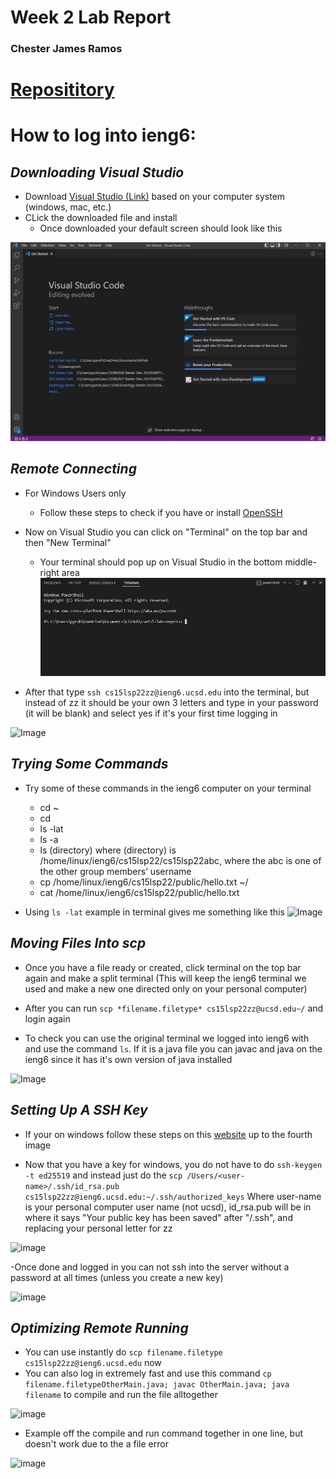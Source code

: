 # Week 2 Lab Report
### Chester James Ramos 
# [Reposititory](https://cjramosucsd.github.io/cse15l-lab-reports/)
# **How to log into ieng6:**


## ***Downloading Visual Studio***

- Download [Visual Studio (Link)](https://code.visualstudio.com/) based on your computer system (windows, mac, etc.)
- CLick the downloaded file and install
    - Once downloaded your default screen should look like this 

![Image](VisualStudioImageStep.jpg)

## ***Remote Connecting***

- For Windows Users only
    - Follow these steps to check if you have or install [OpenSSH](https://docs.microsoft.com/en-us/windows-server/administration/openssh/openssh_install_firstuse)


- Now on Visual Studio you can click on "Terminal" on the top bar and then "New Terminal"
    - Your terminal should pop up on Visual Studio in the bottom middle-right area
![Image](TerminalStep.jpg)

- After that type 
```ssh cs15lsp22zz@ieng6.ucsd.edu``` 
into the terminal, but instead of zz it should be your own 3 letters and type in your password (it will be blank) and select yes if it's your first time logging in

![Image](sshterminal.jpg)

## ***Trying Some Commands*** 

- Try some of these commands in the ieng6 computer on your terminal 

    - cd ~
    - cd
    -  ls -lat
    - ls -a
    - ls (directory) where (directory) is /home/linux/ieng6/cs15lsp22/cs15lsp22abc, where the abc is one of the other group members’ username
    - cp /home/linux/ieng6/cs15lsp22/public/hello.txt ~/
    - cat /home/linux/ieng6/cs15lsp22/public/hello.txt

- Using `ls -lat` example in terminal gives me something like this 
![Image](tryingcommands.jpg)

## ***Moving Files Into scp***

- Once you have a file ready or created, click terminal on the top bar again and make a split terminal (This will keep the ieng6 terminal we used and make a new one directed only on your personal computer)

- After you can run `scp *filename.filetype* cs15lsp22zz@ucsd.edu~/` and login again 

- To check you can use the original terminal we logged into ieng6 with and use the command `ls`. If it is a java file you can javac and java on the ieng6 since it has it's own version of java installed

![Image](transferingfiles.jpg)

## ***Setting Up A SSH Key***

- If your on windows follow these steps on this [website](https://docs.microsoft.com/en-us/windows-server/administration/openssh/openssh_keymanagement#user-key-generation) up to the fourth image

- Now that you have a key for windows, you do not have to do `ssh-keygen -t ed25519` and instead just do the  `scp /Users/<user-name>/.ssh/id_rsa.pub cs15lsp22zz@ieng6.ucsd.edu:~/.ssh/authorized_keys` Where user-name is your personal computer user name (not ucsd), id_rsa.pub will be in where it says "Your public key has been saved" after "/.ssh", and replacing your personal letter for zz

![image](sshkey.jpg)

-Once done and logged in you can not ssh into the server without a password at all times (unless you create a new key)

![image](loginnopass.jpg)

## ***Optimizing Remote Running***

- You can use instantly do `scp filename.filetype cs15lsp22zz@ieng6.ucsd.edu` now
- You can also log in extremely fast and use this command `cp filename.filetypeOtherMain.java; javac OtherMain.java; java filename` to compile and run the file alltogether

![image](fast.jpg)

- Example off the compile and run command together in one line, but doesn't work due to the a file error 

![image](fast2.jpg)
















    